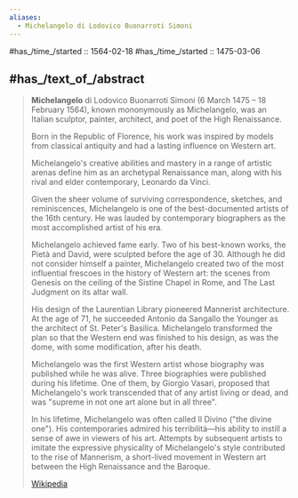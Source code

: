 ```yaml
---
aliases:
  - Michelangelo di Lodovico Buonarroti Simoni
---
```


#has_/time_/started :: 1564-02-18 
#has_/time_/started :: 1475-03-06  

## #has_/text_of_/abstract 

> **Michelangelo** di Lodovico Buonarroti Simoni (6 March 1475 – 18 February 1564), 
> known mononymously as Michelangelo, 
> was an Italian sculptor, painter, architect, and poet of the High Renaissance. 
> 
> Born in the Republic of Florence, his work was inspired by models from classical antiquity 
> and had a lasting influence on Western art. 
> 
> Michelangelo's creative abilities and mastery in a range of artistic arenas 
> define him as an archetypal Renaissance man, 
> along with his rival and elder contemporary, Leonardo da Vinci. 
> 
> Given the sheer volume of surviving correspondence, sketches, and reminiscences, 
> Michelangelo is one of the best-documented artists of the 16th century. 
> He was lauded by contemporary biographers as the most accomplished artist of his era.
>
> Michelangelo achieved fame early. 
> Two of his best-known works, the Pietà and David, were sculpted before the age of 30. 
> Although he did not consider himself a painter, 
> Michelangelo created two of the most influential frescoes in the history of Western art: 
> the scenes from Genesis on the ceiling of the Sistine Chapel in Rome, 
> and The Last Judgment on its altar wall. 
> 
> His design of the Laurentian Library pioneered Mannerist architecture. 
> At the age of 71, he succeeded Antonio da Sangallo the Younger as the architect of St. Peter's Basilica. 
> Michelangelo transformed the plan so that the Western end was finished to his design, 
> as was the dome, with some modification, after his death.
>
> Michelangelo was the first Western artist whose biography was published while he was alive. 
> Three biographies were published during his lifetime. 
> One of them, by Giorgio Vasari, proposed that 
> Michelangelo's work transcended that of any artist living or dead, 
> and was "supreme in not one art alone but in all three".
>
> In his lifetime, Michelangelo was often called Il Divino ("the divine one"). 
> His contemporaries admired his terribilità—his ability to instill a sense of awe in viewers of his art. 
> Attempts by subsequent artists to imitate the expressive physicality of Michelangelo's style 
> contributed to the rise of Mannerism, 
> a short-lived movement in Western art between the High Renaissance and the Baroque.
>
> [Wikipedia](https://en.wikipedia.org/wiki/Michelangelo)

